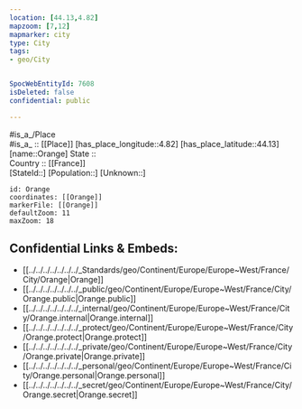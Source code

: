```yaml
---
location: [44.13,4.82] 
mapzoom: [7,12] 
mapmarker: city 
type: City
tags:
- geo/City


SpocWebEntityId: 7608
isDeleted: false
confidential: public

---
```

#is_a_/Place  
#is_a_ :: [[Place]] 
[has_place_longitude::4.82] 
[has_place_latitude::44.13] 
[name::Orange] 
State ::  
Country :: [[France]]  
[StateId::] 
[Population::] 
[Unknown::] 


```leaflet
id: Orange
coordinates: [[Orange]] 
markerFile: [[Orange]] 
defaultZoom: 11 
maxZoom: 18
```


## Confidential Links & Embeds: 
- [[../../../../../../../_Standards/geo/Continent/Europe/Europe~West/France/City/Orange|Orange]] 
- [[../../../../../../../_public/geo/Continent/Europe/Europe~West/France/City/Orange.public|Orange.public]] 
- [[../../../../../../../_internal/geo/Continent/Europe/Europe~West/France/City/Orange.internal|Orange.internal]] 
- [[../../../../../../../_protect/geo/Continent/Europe/Europe~West/France/City/Orange.protect|Orange.protect]] 
- [[../../../../../../../_private/geo/Continent/Europe/Europe~West/France/City/Orange.private|Orange.private]] 
- [[../../../../../../../_personal/geo/Continent/Europe/Europe~West/France/City/Orange.personal|Orange.personal]] 
- [[../../../../../../../_secret/geo/Continent/Europe/Europe~West/France/City/Orange.secret|Orange.secret]] 
